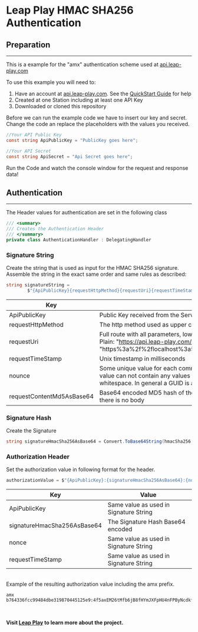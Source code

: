 ﻿# Leap Play HMAC SHA256 Authentication
## Preparation
---
This is a example for the "amx" authentication scheme used at <a href="https://api.leap-play.com" target="_blank">api.leap-play.com</a>

To use this example you will need to:
1. Have an account at <a href="https://api.leap-play.com" target="_blank">api.leap-play.com</a>.
See the <a href="https://www.leap-play.com/docs/quick-start/" target="_blank">QuickStart Guide</a> for help
2. Created at one Station including at least one API Key
3. Downloaded or cloned this repository

Before we can run the example code we have to insert our key and secret.
Change the code an replace the placeholders with the values you received.

```csharp
//Your API Public Key
const string ApiPublicKey = "PublicKey goes here";

//Your API Secret
const string ApiSecret = "Api Secret goes here";
```

Run the Code and watch the console window for the request and response data!

## Authentication
---
The Header values for authentication are set in the following class
```csharp
/// <summary>
/// Creates the Authentication Header
/// </summary>
private class AuthenticationHandler : DelegatingHandler
```

### Signature String
Create the string that is used as input for the HMAC SHA256 signature.
Assemble the string in the exact same order and same rules as described:
```csharp
string signatureString =
        $"{ApiPublicKey}{requestHttpMethod}{requestUri}{requestTimeStamp}{nonce}{requestContentMd5AsBase64}";
```
  
| Key                       | Value                                    |
|---------------------------|------------------------------------------|
| ApiPublicKey              | Public Key received from the Server      |
| requestHttpMethod         | The http method used as upper case (GET, POST, PUT, DELETE) |
| requestUri                | Full route with all parameters, lower case and url encoded :<br/>Plain: "https://api.leap-play.com/api/v1/station/settings"<br/>UrlEncoded: "https%3a%2f%2flocalhost%3a5001%2fapi%2fv1%2fstation%2fsettings" |
| requestTimeStamp          | Unix timestamp in milliseconds           |
| nounce                    | Some unique value for each command send and decided by the sender.  The value can not contain any values that might break the format as : or whitespace. In general a GUID is a good fit |
| requestContentMd5AsBase64 | Base64 encoded MD5 hash of the content body or empty string in case there is no body |


### Signature Hash
Create the Signature 
```csharp
string signatureHmacSha256AsBase64 = Convert.ToBase64String(hmacSha256.ComputeHash(Encoding.UTF8.GetBytes(signatureString)));
```
### Authorization Header
Set the authorization value in following format for the header.

```csharp
authorizationValue = $"{ApiPublicKey}:{signatureHmacSha256AsBase64}:{nonce}:{requestTimeStamp}";
```

| Key                         | Value                                  |
|-----------------------------|----------------------------------------|
| ApiPublicKey                | Same value as used in Signature String |
| signatureHmacSha256AsBase64 | The Signature Hash Base64 encoded      |
| nonce                       | Same value as used in Signature String |
| requestTimeStamp            | Same value as used in Signature String |


<br/>  
Example of the resulting authorization value including the amx prefix.

```text
amx b764336fcc99484dbe319870445125e9:4f5axEM26tMfb6jB8fHYmJXFpHU4nFPByNcdkfCuzUA=:56ceb37ddf3240609b918a7c1be14477:1561887475966
```
<br/>

**Visit <a href="https://www.leap-play.com" target="_blank">Leap Play</a> to learn more about the project.** 